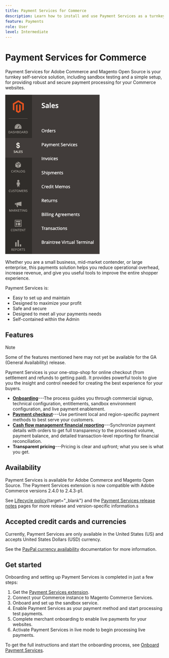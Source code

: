 ```yaml
---
title: Payment Services for Commerce
description: Learn how to install and use Payment Services as a turnkey, robust, and secure payment processing solution for your Adobe Commerce and Magento Open Source websites.
feature: Payments
role: User
level: Intermediate
---
```

# Payment Services for Commerce

Payment Services for Adobe Commerce and Magento Open Source is your turnkey self-service solution, including sandbox testing and a simple setup, for providing robust and secure payment processing for your Commerce websites.

![Payment Services extension Admin view](assets/admin-view.png)

Whether you are a small business, mid-market contender, or large enterprise, this payments solution helps you reduce operational overhead, increase revenue, and give you useful tools to improve the entire shopper experience. 

Payment Services is:

* Easy to set up and maintain
* Designed to maximize your profit
* Safe and secure
* Designed to meet all your payments needs
* Self-contained within the Admin

## Features

>[!NOTE]
>
>Some of the features mentioned here may not yet be available for the GA (General Availability) release.

Payment Services is your one-stop-shop for online checkout (from settlement and refunds to getting paid). It provides powerful tools to give you the insight and control needed for creating the best experience for your buyers.

* [**Onboarding**](onboard-payments.md)---The process guides you through commercial signup, technical configuration, entitlements, sandbox environment configuration, and live payment enablement.
* [**Payment checkout**](configure-admin.md)---Use pertinent local and region-specific payment methods to best serve your customers.
* [**Cash flow management financial reporting**](financial-reporting.md)---Synchronize payment details with orders to get full transparency to the processed volume, payment balance, and detailed transaction-level reporting for financial reconciliation.
* **Transparent pricing**---Pricing is clear and upfront; what you see is what you get.

## Availability

Payment Services is available for Adobe Commerce and Magento Open Source. The Payment Services extension is now compatible with Adobe Commerce versions 2.4.0 to 2.4.3-p1.

See [Lifecycle policy](https://devdocs.magento.com/release/lifecycle-policy.html){target="_blank"} and the [Payment Services release notes](release-notes.md) pages for more release and version-specific information.s

## Accepted credit cards and currencies

Currently, Payment Services are only available in the United States (US) and accepts United States Dollars (USD) currency.

See the [PayPal currency availability](https://developer.paypal.com/docs/platforms/checkout/reference/country-availability-advanced-cards/) documentation for more information.

## Get started

Onboarding and setting up Payment Services is completed in just a few steps:

1. Get the [Payment Services extension](install.md).
1. Connect your Commerce instance to Magento Commerce Services.
1. Onboard and set up the sandbox service.
1. Enable Payment Services as your payment method and start processing test payments.
1. Complete merchant onboarding to enable live payments for your websites.
1. Activate Payment Services in live mode to begin processing live payments.

To get the full instructions and start the onboarding process, see [Onboard Payment Services](onboard-payments.md).
